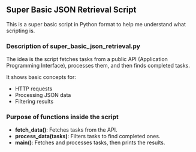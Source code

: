 ## Super Basic JSON Retrieval Script

This is a super basic script in Python format to help me understand what scripting is.

### Description of super_basic_json_retrieval.py

The idea is the script fetches tasks from a public API (Application Programming Interface), processes them, and then finds completed tasks.

It shows basic concepts for:

- HTTP requests
- Processing JSON data
- Filtering results

### Purpose of functions inside the script

- **fetch_data()**: Fetches tasks from the API.
- **process_data(tasks)**: Filters tasks to find completed ones.
- **main()**: Fetches and processes tasks, then prints the results.

